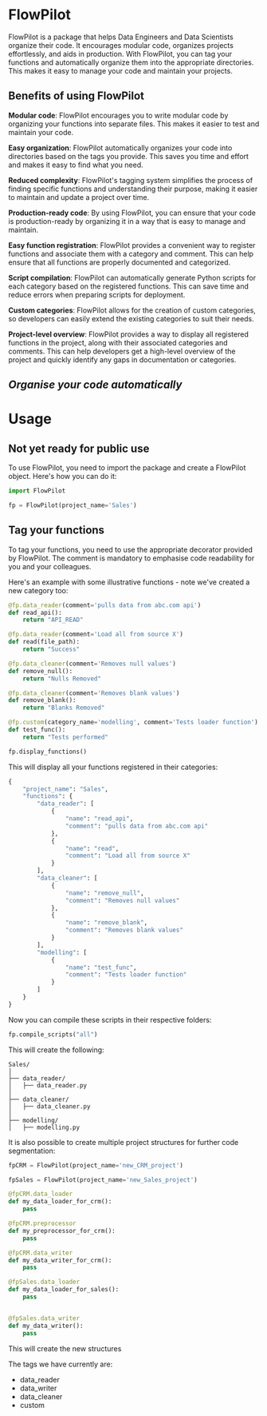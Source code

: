 # FlowPilot

FlowPilot is a package that helps Data Engineers and Data Scientists organize their code. It encourages modular code, organizes projects effortlessly, and aids in production. With FlowPilot, you can tag your functions and automatically organize them into the appropriate directories. This makes it easy to manage your code and maintain your projects.

## Benefits of using FlowPilot
**Modular code**: FlowPilot encourages you to write modular code by organizing your functions into separate files. This makes it easier to test and maintain your code.

**Easy organization**: FlowPilot automatically organizes your code into directories based on the tags you provide. This saves you time and effort and makes it easy to find what you need.

**Reduced complexity**: FlowPilot's tagging system simplifies the process of finding specific functions and understanding their purpose, making it easier to maintain and update a project over time.

**Production-ready code**: By using FlowPilot, you can ensure that your code is production-ready by organizing it in a way that is easy to manage and maintain.

**Easy function registration**: FlowPilot provides a convenient way to register functions and associate them with a category and comment. This can help ensure that all functions are properly documented and categorized.

**Script compilation**: FlowPilot can automatically generate Python scripts for each category based on the registered functions. This can save time and reduce errors when preparing scripts for deployment.

**Custom categories**: FlowPilot allows for the creation of custom categories, so developers can easily extend the existing categories to suit their needs.

**Project-level overview**: FlowPilot provides a way to display all registered functions in the project, along with their associated categories and comments. This can help developers get a high-level overview of the project and quickly identify any gaps in documentation or categories.

## *Organise your code automatically*

# Usage 

## Not yet ready for public use

To use FlowPilot, you need to import the package and create a FlowPilot object. Here's how you can do it:

```python
import FlowPilot

fp = FlowPilot(project_name='Sales')

```

## Tag your functions

To tag your functions, you need to use the appropriate decorator provided by FlowPilot. 
The comment is mandatory to emphasise code readability for you and your colleagues.

Here's an example with some illustrative functions - note we've created a new category too:


```python
@fp.data_reader(comment='pulls data from abc.com api')
def read_api():
    return "API_READ"

@fp.data_reader(comment='Load all from source X')
def read(file_path):
    return "Success"

@fp.data_cleaner(comment='Removes null values')
def remove_null():
    return "Nulls Removed"

@fp.data_cleaner(comment='Removes blank values')
def remove_blank():
    return "Blanks Removed"

@fp.custom(category_name='modelling', comment='Tests loader function')
def test_func():
    return "Tests performed"

fp.display_functions()
```
    
This will display all your functions registered in their categories:

```python
{
    "project_name": "Sales",
    "functions": {
        "data_reader": [
            {
                "name": "read_api",
                "comment": "pulls data from abc.com api"
            },
            {
                "name": "read",
                "comment": "Load all from source X"
            }
        ],
        "data_cleaner": [
            {
                "name": "remove_null",
                "comment": "Removes null values"
            },
            {
                "name": "remove_blank",
                "comment": "Removes blank values"
            }
        ],
        "modelling": [
            {
                "name": "test_func",
                "comment": "Tests loader function"
            }
        ]
    }
}
```

Now you can compile these scripts in their respective folders:

```python
fp.compile_scripts("all")
```

This will create the following:

```
Sales/
│
├── data_reader/
│   ├── data_reader.py
│
├── data_cleaner/
│   ├── data_cleaner.py
│
├── modelling/
│   ├── modelling.py

```

It is also possible to create multiple project structures for further code segmentation:

```python
fpCRM = FlowPilot(project_name='new_CRM_project')

fpSales = FlowPilot(project_name='new_Sales_project')

@fpCRM.data_loader
def my_data_loader_for_crm():
    pass

@fpCRM.preprocessor
def my_preprocessor_for_crm():
    pass

@fpCRM.data_writer
def my_data_writer_for_crm():
    pass

@fpSales.data_loader
def my_data_loader_for_sales():
    pass


@fpSales.data_writer
def my_data_writer():
    pass

```
This will create the new structures



The tags we have currently are:
* data_reader
* data_writer
* data_cleaner
* custom

